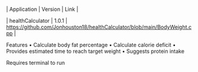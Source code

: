 | Application | Version | Link |
  
| healthCalculator | 1.0.1 | https://github.com/Jonhouston18/healthCalculator/blob/main/BodyWeight.cpp |
  
Features
• Calculate body fat percentage
• Calculate calorie deficit
• Provides estimated time to reach target weight
• Suggests protein intake

Requires terminal to run
